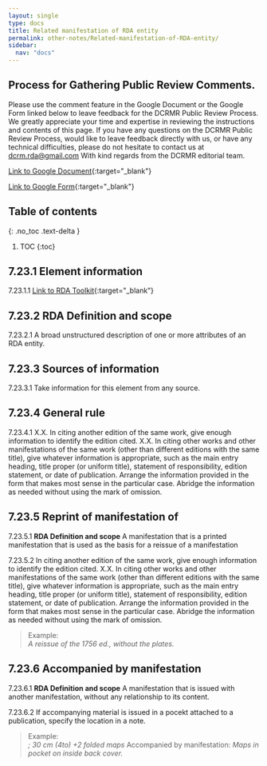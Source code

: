 ```yaml
---
layout: single
type: docs
title: Related manifestation of RDA entity
permalink: other-notes/Related-manifestation-of-RDA-entity/
sidebar:
  nav: "docs"
---
```


## Process for Gathering Public Review Comments.
Please use the comment feature in the Google Document or the Google Form linked below to leave feedback for the DCRMR Public Review Process.  We greatly appreciate your time and expertise in reviewing the instructions and contents of this page.  If you have any questions on the DCRMR Public Review Process, would like to leave feedback directly with us, or have any technical difficulties, please do not hesitate to contact us at dcrm.rda@gmail.com  With kind regards from the DCRMR editorial team.

[Link to Google Document](https://docs.google.com/document/d/1ci6PF31FKjpRFRlayhOQCrnTyBp9kdaIyGtwNGIjUBs/edit){:target="_blank"}

[Link to Google Form](https://docs.google.com/forms/d/e/1FAIpQLSdNtJkbY1mngdTcvCoB7zZcpaIuuKHvlbyiidP-QunDy14VcQ/viewform){:target="_blank"}

## Table of contents
{: .no_toc .text-delta }

1. TOC
{:toc}

## 7.23.1 Element information

<a name="7.23.1.1">7.23.1.1</a> [Link to RDA Toolkit](https://beta.rdatoolkit.org/Content/Index?externalId=en-US_ala-1ddf3c16-7d6d-3d8b-9935-24c5fa7c16f4){:target="_blank"}

## 7.23.2 RDA Definition and scope

<a name="7.23.2.1">7.23.2.1</a> A broad unstructured description of one or more attributes of an RDA entity.

## 7.23.3 Sources of information

<a name="7.23.3.1">7.23.3.1</a>  Take information for this element from any source.

## 7.23.4 General rule

<a name="7.23.4.1">7.23.4.1</a> X.X. In citing another edition of the same work, give enough information to identify the edition cited.
X.X. In citing other works and other manifestations of the same work (other than different editions with the same title), give whatever information is appropriate, such as the main entry heading, title proper (or uniform title), statement of responsibility, edition statement, or date of publication. Arrange the information provided in the form that makes most sense in the particular case. Abridge the information as needed without using the mark of omission.

## 7.23.5 Reprint of manifestation of

<a name="7.23.5.1">7.23.5.1</a> **RDA Definition and scope** A manifestation that is a printed manifestation that is used as the basis for a reissue of a manifestation

<a name="7.23.5.2">7.23.5.2</a> In citing another edition of the same work, give enough information to identify the edition cited.
X.X. In citing other works and other manifestations of the same work (other than different editions with the same title), give whatever information is appropriate, such as the main entry heading, title proper (or uniform title), statement of responsibility, edition statement, or date of publication. Arrange the information provided in the form that makes most sense in the particular case. Abridge the information as needed without using the mark of omission.

>Example:  
><CITE>A reissue of the 1756 ed., without the plates.</CITE>

## 7.23.6 Accompanied by manifestation

<a name="7.23.6.1">7.23.6.1</a> **RDA Definition and scope** A manifestation that is issued with another manifestation, without any relationship to its content.

<a name="7.23.6.2">7.23.6.2</a> If accompanying material is issued in a pocekt attached to a publication, specify the location in a note.

>Example:  
><CITE>; 30 cm (4to) +2 folded maps</CITE>
>Accompanied by manifestation: <CITE>Maps in pocket on inside back cover.</CITE>